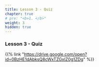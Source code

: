 ```yaml
---
title: Lesson 3 - Quiz
chapter: true
# pre: "<b>1. </b>"
weight: 3
hidden: true
---
```


### Lesson 3 - Quiz

{{% link "https://drive.google.com/open?id=0BzHE1dAbksQ8cWxTZGxIZ0g1ZDg" %}}
